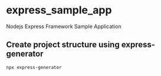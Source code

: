 # express_sample_app
Nodejs Express Framework Sample Application

## Create project structure using express-generator
`npx express-generator`
